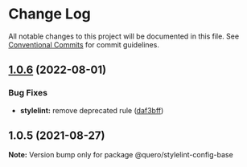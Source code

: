 # Change Log

All notable changes to this project will be documented in this file.
See [Conventional Commits](https://conventionalcommits.org) for commit guidelines.

## [1.0.6](https://github.com/quero-edu/guidelines/compare/@quero/stylelint-config-base@1.0.5...@quero/stylelint-config-base@1.0.6) (2022-08-01)


### Bug Fixes

* **stylelint:** remove deprecated rule ([daf3bff](https://github.com/quero-edu/guidelines/commit/daf3bfffa77c27e44d7aeaf743abb1c559572e33))





## 1.0.5 (2021-08-27)

**Note:** Version bump only for package @quero/stylelint-config-base
